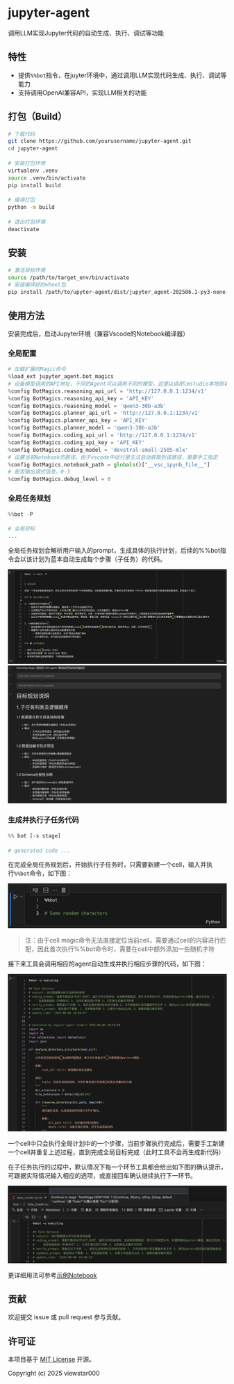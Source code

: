 # jupyter-agent

调用LLM实现Jupyter代码的自动生成、执行、调试等功能

## 特性

- 提供`%%bot`指令，在juyter环境中，通过调用LLM实现代码生成、执行、调试等能力
- 支持调用OpenAI兼容API，实现LLM相关的功能

## 打包（Build）

```bash
# 下载代码
git clone https://github.com/yourusername/jupyter-agent.git
cd jupyter-agent

# 安装打包环境
virtualenv .venv
source .venv/bin/activate
pip install build

# 编译打包
python -m build

# 退出打包环境
deactivate
```

## 安装

```bash
# 激活目标环境
source /path/to/target_env/bin/activate
# 安装编译好的wheel包
pip install /path/to/upyter-agent/dist/jupyter_agent-202506.1-py3-none-any.whl
```

## 使用方法

安装完成后，启动Jupyter环境（兼容Vscode的Notebook编译器）

### 全局配置

```python
# 加载扩展的Magic命令
%load_ext jupyter_agent.bot_magics
# 设备模型调用的API地址，不同的Agent可以调用不同的模型，这里以调用lmstudio本地部署的模型为例
%config BotMagics.reasoning_api_url = 'http://127.0.0.1:1234/v1'
%config BotMagics.reasoning_api_key = 'API_KEY'
%config BotMagics.reasoning_model = 'qwen3-30b-a3b' 
%config BotMagics.planner_api_url = 'http://127.0.0.1:1234/v1'
%config BotMagics.planner_api_key = 'API_KEY'
%config BotMagics.planner_model = 'qwen3-30b-a3b' 
%config BotMagics.coding_api_url = 'http://127.0.0.1:1234/v1'
%config BotMagics.coding_api_key = 'API_KEY'
%config BotMagics.coding_model = 'devstral-small-2505-mlx'
# 设置当前Notebook的路径，由于vscode中运行里无法自动获取到该路径，需要手工指定
%config BotMagics.notebook_path = globals()["__vsc_ipynb_file__"]
# 是否输出调式信息，0-3
%config BotMagics.debug_level = 0
```

### 全局任务规划

```python
%%bot -P

# 全局目标
...
```

全局任务规划会解析用户输入的prompt，生成具体的执行计划，后续的%%bot指令会以该计划为蓝本自动生成每个步骤（子任务）的代码。

![alt text](docs/image-global-prompt.png)
![alt text](docs/image-global-plan.png)

### 生成并执行子任务代码

```python
%% bot [-s stage]

# generated code ...
```

在完成全局任务规划后，开始执行子任务时，只需要新建一个cell，输入并执行`%%bot`命令，如下图：

![alt text](docs/image-task-empty.png)

> 注：由于cell magic命令无法直接定位当前cell，需要通过cell的内容进行匹配，因此首次执行%%bot命令时，需要在cell中额外添加一些随机字符

接下来工具会调用相应的agent自动生成并执行相应步骤的代码，如下图：

![alt text](docs/image-task-executing.png)

一个cell中只会执行全局计划中的一个步骤，当前步骤执行完成后，需要手工新建一个cell并重复上述过程，直到完成全局目标完成（此时工具不会再生成新代码）

在子任务执行的过程中，默认情况下每一个环节工具都会给出如下图的确认提示，可跟据实际情况输入相应的选项，或直接回车确认继续执行下一环节。

![alt text](docs/image-task-confirm.png)

更详细用法可参考[示例Notebook](examples/data_loader.ipynb)

## 贡献

欢迎提交 issue 或 pull request 参与贡献。

## 许可证

本项目基于 [MIT License](./LICENSE) 开源。

Copyright (c) 2025 viewstar000
